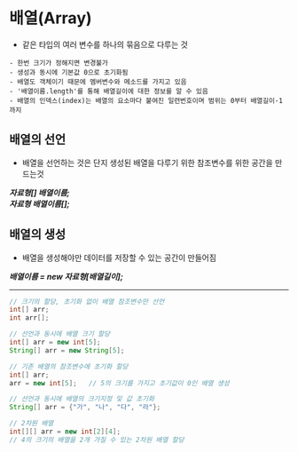 배열(Array)
====

- 같은 타입의 여러 변수를 하나의 묶음으로 다루는 것
```
- 한번 크기가 정해지면 변경불가
- 생성과 동시에 기본값 0으로 초기화됨
- 배열도 객체이기 때문에 멤버변수와 메소드를 가지고 있음
- '배열이름.length'를 통해 배열길이에 대한 정보를 알 수 있음
- 배열의 인덱스(index)는 배열의 요소마다 붙여진 일련번호이며 범위는 0부터 배열길이-1 까지
```

## 배열의 선언

- 배열을 선언하는 것은 단지 생성된 배열을 다루기 위한 참조변수를 위한 공간을 만드는것

***자료형[] 배열이름;***   
***자료형 배열이름[];***

## 배열의 생성

- 배열을 생성해야만 데이터를 저장할 수 있는 공간이 만들어짐

***배열이름 = new 자료형[배열길이];***

---

```java
// 크기의 할당, 초기화 없이 배열 참조변수만 선언
int[] arr;
int arr[];

// 선언과 동시에 배열 크기 할당
int[] arr = new int[5];
String[] arr = new String[5];

// 기존 배열의 참조변수에 초기화 할당
int[] arr;
arr = new int[5];   // 5의 크기를 가지고 초기값이 0인 배열 생성

// 선언과 동시에 배열의 크기지정 및 값 초기화
String[] arr = {"가", "나", "다", "라"};

// 2차원 배열
int[][] arr = new int[2][4];    
// 4의 크기의 배열을 2개 가질 수 있는 2차원 배열 할당
```